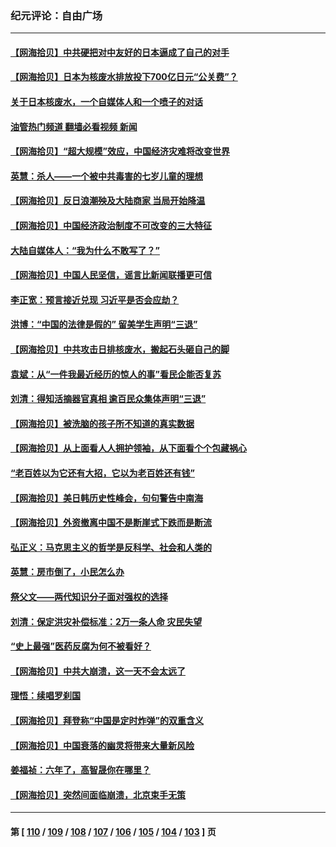 ### 纪元评论：自由广场
---
#### [【网海拾贝】中共硬把对中友好的日本逼成了自己的对手](../../pages/nsc993/n14065888.md?09030330) 
#### [【网海拾贝】日本为核废水排放投下700亿日元“公关费”？](../../pages/nsc993/n14065145.md?09030330) 
#### [关于日本核废水，一个自媒体人和一个喷子的对话](../../pages/nsc993/n14065097.md?09030330) 
#### [油管热门频道 翻墙必看视频 新闻](ok?09030330)
#### [【网海拾贝】“超大规模”效应，中国经济灾难将改变世界](../../pages/nsc993/n14064501.md?09030330) 
#### [英慧：杀人——一个被中共毒害的七岁儿童的理想](../../pages/nsc993/n14064305.md?09030330) 
#### [【网海拾贝】反日浪潮殃及大陆商家 当局开始降温](../../pages/nsc993/n14063798.md?09030330) 
#### [【网海拾贝】中国经济政治制度不可改变的三大特征](../../pages/nsc993/n14063134.md?09030330) 
#### [大陆自媒体人：“我为什么不敢写了？”](../../pages/nsc993/n14063157.md?09030330) 
#### [【网海拾贝】中国人民坚信，谣言比新闻联播更可信](../../pages/nsc993/n14062543.md?09030330) 
#### [李正宽：预言接近兑现 习近平是否会应劫？](../../pages/nsc993/n14061898.md?09030330) 
#### [洪博：“中国的法律是假的” 留美学生声明“三退”](../../pages/nsc993/n14062281.md?09030330) 
#### [【网海拾贝】中共攻击日排核废水，搬起石头砸自己的脚](../../pages/nsc993/n14061890.md?09030330) 
#### [袁斌：从“一件我最近经历的惊人的事”看民企能否复苏](../../pages/nsc993/n14061863.md?09030330) 
#### [刘清：得知活摘器官真相 逾百民众集体声明“三退”](../../pages/nsc993/n14061753.md?09030330) 
#### [【网海拾贝】被洗脑的孩子所不知道的真实数据](../../pages/nsc993/n14061579.md?09030330) 
#### [【网海拾贝】从上面看人人拥护领袖，从下面看个个包藏祸心](../../pages/nsc993/n14060605.md?09030330) 
#### [“老百姓以为它还有大招，它以为老百姓还有钱”](../../pages/nsc993/n14060041.md?09030330) 
#### [【网海拾贝】美日韩历史性峰会，句句警告中南海](../../pages/nsc993/n14058657.md?09030330) 
#### [【网海拾贝】外资撤离中国不是断崖式下跌而是断流](../../pages/nsc993/n14058075.md?09030330) 
#### [弘正义：马克思主义的哲学是反科学、社会和人类的](../../pages/nsc993/n14058048.md?09030330) 
#### [英慧：房市倒了，小民怎么办](../../pages/nsc993/n14058039.md?09030330) 
#### [祭父文——两代知识分子面对强权的选择](../../pages/nsc993/n14057522.md?09030330) 
#### [刘清：保定洪灾补偿标准：2万一条人命 灾民失望](../../pages/nsc993/n14057240.md?09030330) 
#### [“史上最强”医药反腐为何不被看好？](../../pages/nsc993/n14056994.md?09030330) 
#### [【网海拾贝】中共大崩溃，这一天不会太远了](../../pages/nsc993/n14056419.md?09030330) 
#### [理悟：续唱罗刹国](../../pages/nsc993/n14055936.md?09030330) 
#### [【网海拾贝】拜登称“中国是定时炸弹”的双重含义](../../pages/nsc993/n14055716.md?09030330) 
#### [【网海拾贝】中国衰落的幽灵将带来大量新风险](../../pages/nsc993/n14054870.md?09030330) 
#### [姜福祯：六年了，高智晟你在哪里？](../../pages/nsc993/n14054144.md?09030330) 
#### [【网海拾贝】突然间面临崩溃，北京束手无策](../../pages/nsc993/n14053961.md?09030330) 

---
#### 第 [ [110](./110.md?09030330) / [109](./109.md?09030330) / [108](./108.md?09030330) / [107](./107.md?09030330) / [106](./106.md?09030330) / [105](./105.md?09030330) / [104](./104.md?09030330) / [103](./103.md?09030330) ] 页
